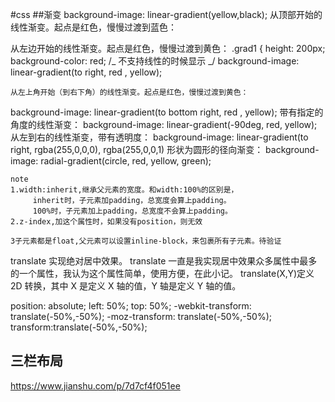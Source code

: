 #css ##渐变
background-image: linear-gradient(yellow,black); 从顶部开始的线性渐变。起点是红色，慢慢过渡到蓝色：

从左边开始的线性渐变。起点是红色，慢慢过渡到黄色：
.grad1 {
height: 200px;
background-color: red; /_ 不支持线性的时候显示 _/
background-image: linear-gradient(to right, red , yellow);

    从左上角开始（到右下角）的线性渐变。起点是红色，慢慢过渡到黄色：

background-image: linear-gradient(to bottom right, red , yellow);
带有指定的角度的线性渐变：
background-image: linear-gradient(-90deg, red, yellow);
从左到右的线性渐变，带有透明度：
background-image: linear-gradient(to right, rgba(255,0,0,0), rgba(255,0,0,1)
形状为圆形的径向渐变：
background-image: radial-gradient(circle, red, yellow, green);

    note
    1.width:inherit,继承父元素的宽度。和width:100%的区别是，
         inherit时，子元素加padding，总宽度会算上padding。
         100%时，子元素加上padding，总宽度不会算上padding。
    2.z-index,加这个属性时，如果没有position，则无效

    3子元素都是float,父元素可以设置inline-block，来包裹所有子元素。待验证

translate 实现绝对居中效果。
translate 一直是我实现居中效果众多属性中最多的一个属性，我认为这个属性简单，使用方便，在此小记。
translate(X,Y)定义 2D 转换，其中 X 是定义 X 轴的值，Y 轴是定义 Y 轴的值。

position: absolute;
left: 50%;
top: 50%;
-webkit-transform: translate(-50%,-50%);
-moz-transform: translate(-50%,-50%);
transform:translate(-50%,-50%);

##  三栏布局
https://www.jianshu.com/p/7d7cf4f051ee


